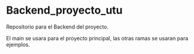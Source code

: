 # Backend_proyecto_utu

Repositorio para el Backend del proyecto.

El main se usara para el proyecto principal, las otras ramas se usaran para ejemplos.
